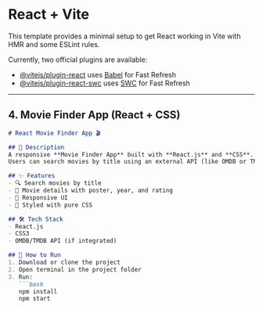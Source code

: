 # React + Vite

This template provides a minimal setup to get React working in Vite with HMR and some ESLint rules.

Currently, two official plugins are available:

- [@vitejs/plugin-react](https://github.com/vitejs/vite-plugin-react/blob/main/packages/plugin-react/README.md) uses [Babel](https://babeljs.io/) for Fast Refresh
- [@vitejs/plugin-react-swc](https://github.com/vitejs/vite-plugin-react-swc) uses [SWC](https://swc.rs/) for Fast Refresh



---

## **4. Movie Finder App (React + CSS)**  
```markdown
# React Movie Finder App 🎬

## 📖 Description
A responsive **Movie Finder App** built with **React.js** and **CSS**.  
Users can search movies by title using an external API (like OMDB or TMDB).

## ✨ Features
- 🔍 Search movies by title
- 📄 Movie details with poster, year, and rating
- 📱 Responsive UI
- 🎨 Styled with pure CSS

## 🛠️ Tech Stack
- React.js
- CSS3
- OMDB/TMDB API (if integrated)

## 🚀 How to Run
1. Download or clone the project  
2. Open terminal in the project folder  
3. Run:
   ```bash
   npm install
   npm start
